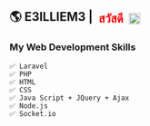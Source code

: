 ## <span style='display:flex; align-items:center;'> 🌎 E3ILLIEM3 |  <span style='margin:0 10px;color:red;'>สวัสดี</span>  <img style='width:20px;' src="https://upload.wikimedia.org/wikipedia/commons/thumb/a/a9/Flag_of_Thailand.svg/800px-Flag_of_Thailand.svg.png"></span>
### My Web Development Skills
```
✅ Laravel
✅ PHP
✅ HTML
✅ CSS
✅ Java Script + JQuery + Ajax
✅ Node.js
✅ Socket.io
```
